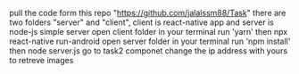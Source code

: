 pull the code form this repo "https://github.com/jalalssm88/Task"
there are two folders "server" and "client", client is react-native app and server is node-js simple server
open client folder in your terminal run 'yarn' then npx react-native run-android
open server folder in your terminal run 'npm install' then node server.js
go to task2 componet change the ip address with yours to retreve images